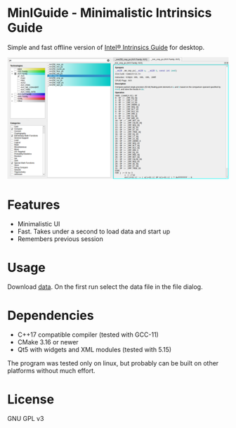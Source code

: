 # MinIGuide - Minimalistic Intrinsics Guide #

Simple and fast offline version of [Intel® Intrinsics Guide](https://www.intel.com/content/www/us/en/docs/intrinsics-guide/index.html) for desktop.

![screenshot](shot.png)

# Features

* Minimalistic UI
* Fast. Takes under a second to load data and start up
* Remembers previous session

# Usage

Download [data](https://www.intel.com/content/dam/develop/public/us/en/include/intrinsics-guide/data-3-6-6.xml).
On the first run select the data file in the file dialog.

# Dependencies

* C++17 compatible compiler (tested with GCC-11)
* CMake 3.16 or newer
* Qt5 with widgets and XML modules (tested with 5.15)

The program was tested only on linux, but probably can be built on other platforms without much effort.

# License

GNU GPL v3
